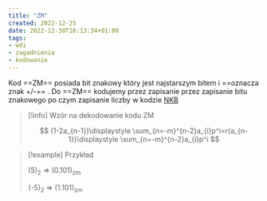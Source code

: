 ```yaml
---
title: "ZM"
created: 2022-12-25
date: 2022-12-30T16:13:34+01:00
tags:
- wdi
- zagadnienia
- kodowanie
---
```

Kod ==ZM== posiada bit znakowy który jest najstarszym bitem i ==oznacza znak +/-== . Do ==ZM== kodujemy przez zapisanie przez zapisanie bitu znakowego po czym zapisanie liczby w kodzie [NKB](I%20semestr/Wdi/Zagadnienia/NKB.md)


>[!info]  Wzór na dekodowanie kodu ZM
>
>$$
(1-2a_{n-1})\displaystyle \sum_{n=-m}^{n-2}a_{i}p^i=r(a_{n-1})\displaystyle \sum_{n=-m}^{n-2}a_{i}p^i
$$

> [!example] Przykład
> 
> (5)<sub>2</sub> ⇒ (0.101)<sub>zm</sub>
> 
> (-5)<sub>2</sub> ⇒ (1.101)<sub>zm</sub> 

